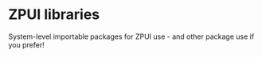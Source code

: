 # ZPUI libraries

System-level importable packages for ZPUI use - and other package use if you prefer!
